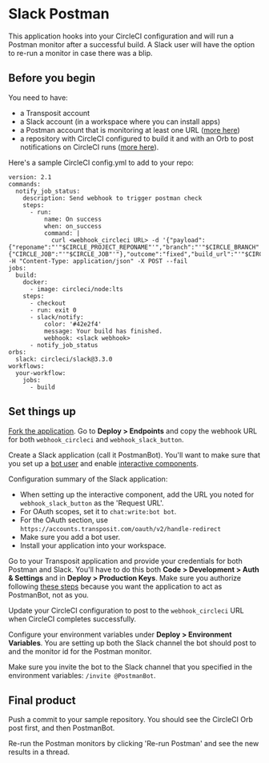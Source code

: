 # Slack Postman

This application hooks into your CircleCI configuration and will run a Postman monitor after a successful build. A Slack user will have the option to re-run a monitor in case there was a blip. 

## Before you begin

You need to have:

* a Transposit account
* a Slack account (in a workspace where you can install apps)
* a Postman account that is monitoring at least one URL ([more here](https://learning.getpostman.com/docs/postman/monitors/setting_up_monitor/))
* a repository with CircleCI configured to build it and with an Orb to post notifications on CircleCI runs ([more here](https://circleci.com/docs/2.0/notifications/#using-the-slack-orb)).

Here's a sample CircleCI config.yml to add to your repo:

```
version: 2.1
commands:
  notify_job_status:
    description: Send webhook to trigger postman check
    steps:
      - run:
          name: On success
          when: on_success
          command: |
            curl <webhook_circleci URL> -d '{"payload":{"reponame":"'"$CIRCLE_PROJECT_REPONAME"'","branch":"'"$CIRCLE_BRANCH"'","build_parameters":{"CIRCLE_JOB":"'"$CIRCLE_JOB"'"},"outcome":"fixed","build_url":"'"$CIRCLE_BUILD_URL"'"}}' -H "Content-Type: application/json" -X POST --fail
jobs:
  build:
    docker:
      - image: circleci/node:lts
    steps:
      - checkout
      - run: exit 0 
      - slack/notify:
          color: '#42e2f4'
          message: Your build has finished.
          webhook: <slack webhook>
      - notify_job_status
orbs:
  slack: circleci/slack@3.3.0
workflows:
  your-workflow:
    jobs:
      - build
```

## Set things up

[Fork the application](https://console.transposit.com/t/transposit-sample/slack_postman/code/op/webhook_circleci). Go to **Deploy > Endpoints** and copy the webhook URL for both `webhook_circleci` and `webhook_slack_button`.

Create a Slack application (call it PostmanBot). You'll want to make sure that you set up a [bot user](/docs/guides/slack/chatbots/) and enable [interactive components](/docs/guides/slack/workflows/). 

Configuration summary of the Slack application:
* When setting up the interactive component, add the URL you noted for `webhook_slack_button` as the 'Request URL'.
* For OAuth scopes, set it to `chat:write:bot bot`.
* For the OAuth section, use `https://accounts.transposit.com/oauth/v2/handle-redirect` 
* Make sure you add a bot user.
* Install your application into your workspace.

Go to your Transposit application and provide your credentials for both Postman and Slack. You'll have to do this both **Code > Development > Auth & Settings**  and in **Deploy > Production Keys**. Make sure you authorize following [these steps](/docs/guides/slack/chatbots/#acting-as-your-bot-user) because you want the application to act as PostmanBot, not as you.

Update your CircleCI configuration to post to the `webhook_circleci` URL when CircleCI completes successfully.

Configure your environment variables under **Deploy > Environment Variables**. You are setting up both the Slack channel the bot should post to and the monitor id for the Postman monitor.

Make sure you invite the bot to the Slack channel that you specified in the environment variables: `/invite @PostmanBot`.

## Final product

Push a commit to your sample repository. You should see the CircleCI Orb post first, and then PostmanBot.

Re-run the Postman monitors by clicking 'Re-run Postman' and see the new results in a thread.

